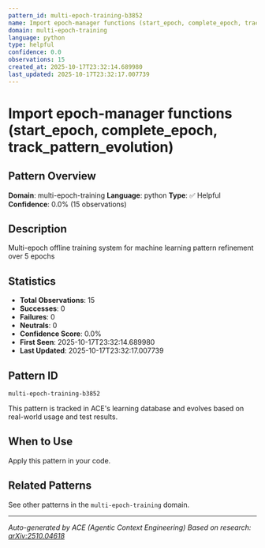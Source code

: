 ```yaml
---
pattern_id: multi-epoch-training-b3852
name: Import epoch-manager functions (start_epoch, complete_epoch, track_pattern_evolution)
domain: multi-epoch-training
language: python
type: helpful
confidence: 0.0
observations: 15
created_at: 2025-10-17T23:32:14.689980
last_updated: 2025-10-17T23:32:17.007739
---
```

# Import epoch-manager functions (start_epoch, complete_epoch, track_pattern_evolution)

## Pattern Overview

**Domain**: multi-epoch-training
**Language**: python
**Type**: ✅ Helpful
**Confidence**: 0.0% (15 observations)

## Description

Multi-epoch offline training system for machine learning pattern refinement over 5 epochs

## Statistics

- **Total Observations**: 15
- **Successes**: 0
- **Failures**: 0
- **Neutrals**: 0
- **Confidence Score**: 0.0%
- **First Seen**: 2025-10-17T23:32:14.689980
- **Last Updated**: 2025-10-17T23:32:17.007739

## Pattern ID

```
multi-epoch-training-b3852
```

This pattern is tracked in ACE's learning database and evolves based on real-world usage and test results.

## When to Use

Apply this pattern in your code.

## Related Patterns

See other patterns in the `multi-epoch-training` domain.

---

*Auto-generated by ACE (Agentic Context Engineering)*
*Based on research: [arXiv:2510.04618](https://arxiv.org/abs/2510.04618)*
